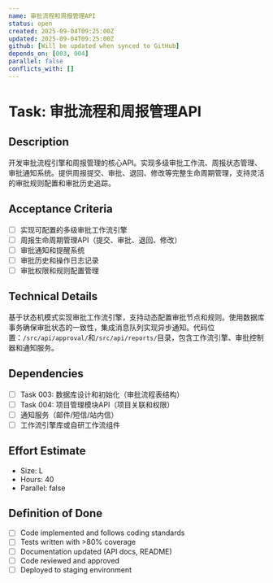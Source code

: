 ```yaml
---
name: 审批流程和周报管理API
status: open
created: 2025-09-04T09:25:00Z
updated: 2025-09-04T09:25:00Z
github: [Will be updated when synced to GitHub]
depends_on: [003, 004]
parallel: false
conflicts_with: []
---
```


# Task: 审批流程和周报管理API

## Description
开发审批流程引擎和周报管理的核心API。实现多级审批工作流、周报状态管理、审批通知系统。提供周报提交、审批、退回、修改等完整生命周期管理，支持灵活的审批规则配置和审批历史追踪。

## Acceptance Criteria
- [ ] 实现可配置的多级审批工作流引擎
- [ ] 周报生命周期管理API（提交、审批、退回、修改）
- [ ] 审批通知和提醒系统
- [ ] 审批历史和操作日志记录
- [ ] 审批权限和规则配置管理

## Technical Details
基于状态机模式实现审批工作流引擎，支持动态配置审批节点和规则。使用数据库事务确保审批状态的一致性，集成消息队列实现异步通知。代码位置：`/src/api/approval/`和`/src/api/reports/`目录，包含工作流引擎、审批控制器和通知服务。

## Dependencies
- [ ] Task 003: 数据库设计和初始化（审批流程表结构）
- [ ] Task 004: 项目管理模块API（项目关联和权限）
- [ ] 通知服务（邮件/短信/站内信）
- [ ] 工作流引擎库或自研工作流组件

## Effort Estimate  
- Size: L
- Hours: 40
- Parallel: false

## Definition of Done
- [ ] Code implemented and follows coding standards
- [ ] Tests written with >80% coverage
- [ ] Documentation updated (API docs, README)
- [ ] Code reviewed and approved
- [ ] Deployed to staging environment
